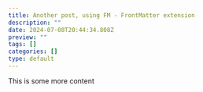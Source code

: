 ```yaml
---
title: Another post, using FM - FrontMatter extension
description: ""
date: 2024-07-08T20:44:34.808Z
preview: ""
tags: []
categories: []
type: default
---
```

This is some more content